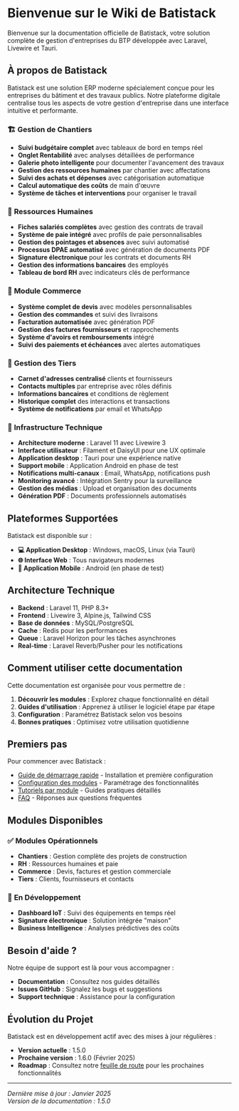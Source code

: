 # Bienvenue sur le Wiki de Batistack

Bienvenue sur la documentation officielle de Batistack, votre solution complète de gestion d'entreprises du BTP développée avec Laravel, Livewire et Tauri.

## À propos de Batistack

Batistack est une solution ERP moderne spécialement conçue pour les entreprises du bâtiment et des travaux publics. Notre plateforme digitale centralise tous les aspects de votre gestion d'entreprise dans une interface intuitive et performante.

### 🏗️ **Gestion de Chantiers**
- **Suivi budgétaire complet** avec tableaux de bord en temps réel
- **Onglet Rentabilité** avec analyses détaillées de performance
- **Galerie photo intelligente** pour documenter l'avancement des travaux
- **Gestion des ressources humaines** par chantier avec affectations
- **Suivi des achats et dépenses** avec catégorisation automatique
- **Calcul automatique des coûts** de main d'œuvre
- **Système de tâches et interventions** pour organiser le travail

### 👥 **Ressources Humaines**
- **Fiches salariés complètes** avec gestion des contrats de travail
- **Système de paie intégré** avec profils de paie personnalisables
- **Gestion des pointages et absences** avec suivi automatisé
- **Processus DPAE automatisé** avec génération de documents PDF
- **Signature électronique** pour les contrats et documents RH
- **Gestion des informations bancaires** des employés
- **Tableau de bord RH** avec indicateurs clés de performance

### 💼 **Module Commerce**
- **Système complet de devis** avec modèles personnalisables
- **Gestion des commandes** et suivi des livraisons
- **Facturation automatisée** avec génération PDF
- **Gestion des factures fournisseurs** et rapprochements
- **Système d'avoirs et remboursements** intégré
- **Suivi des paiements et échéances** avec alertes automatiques

### 🏢 **Gestion des Tiers**
- **Carnet d'adresses centralisé** clients et fournisseurs
- **Contacts multiples** par entreprise avec rôles définis
- **Informations bancaires** et conditions de règlement
- **Historique complet** des interactions et transactions
- **Système de notifications** par email et WhatsApp

### 🔧 **Infrastructure Technique**
- **Architecture moderne** : Laravel 11 avec Livewire 3
- **Interface utilisateur** : Filament et DaisyUI pour une UX optimale
- **Application desktop** : Tauri pour une expérience native
- **Support mobile** : Application Android en phase de test
- **Notifications multi-canaux** : Email, WhatsApp, notifications push
- **Monitoring avancé** : Intégration Sentry pour la surveillance
- **Gestion des médias** : Upload et organisation des documents
- **Génération PDF** : Documents professionnels automatisés

## Plateformes Supportées

Batistack est disponible sur :

- **💻 Application Desktop** : Windows, macOS, Linux (via Tauri)
- **🌐 Interface Web** : Tous navigateurs modernes
- **📱 Application Mobile** : Android (en phase de test)

## Architecture Technique

- **Backend** : Laravel 11, PHP 8.3+
- **Frontend** : Livewire 3, Alpine.js, Tailwind CSS
- **Base de données** : MySQL/PostgreSQL
- **Cache** : Redis pour les performances
- **Queue** : Laravel Horizon pour les tâches asynchrones
- **Real-time** : Laravel Reverb/Pusher pour les notifications

## Comment utiliser cette documentation

Cette documentation est organisée pour vous permettre de :

1. **Découvrir les modules** : Explorez chaque fonctionnalité en détail
2. **Guides d'utilisation** : Apprenez à utiliser le logiciel étape par étape
3. **Configuration** : Paramétrez Batistack selon vos besoins
4. **Bonnes pratiques** : Optimisez votre utilisation quotidienne

## Premiers pas

Pour commencer avec Batistack :

- [Guide de démarrage rapide](./getting-started) - Installation et première configuration
- [Configuration des modules](./setup) - Paramétrage des fonctionnalités
- [Tutoriels par module](./tutorials) - Guides pratiques détaillés
- [FAQ](./faq) - Réponses aux questions fréquentes

## Modules Disponibles

### ✅ **Modules Opérationnels**
- **Chantiers** : Gestion complète des projets de construction
- **RH** : Ressources humaines et paie
- **Commerce** : Devis, factures et gestion commerciale
- **Tiers** : Clients, fournisseurs et contacts

### 🚧 **En Développement**
- **Dashboard IoT** : Suivi des équipements en temps réel
- **Signature électronique** : Solution intégrée "maison"
- **Business Intelligence** : Analyses prédictives des coûts

## Besoin d'aide ?

Notre équipe de support est là pour vous accompagner :

- **Documentation** : Consultez nos guides détaillés
- **Issues GitHub** : Signalez les bugs et suggestions
- **Support technique** : Assistance pour la configuration

## Évolution du Projet

Batistack est en développement actif avec des mises à jour régulières :

- **Version actuelle** : 1.5.0
- **Prochaine version** : 1.6.0 (Février 2025)
- **Roadmap** : Consultez notre [feuille de route](../roadmap) pour les prochaines fonctionnalités

---

*Dernière mise à jour : Janvier 2025*  
*Version de la documentation : 1.5.0*
